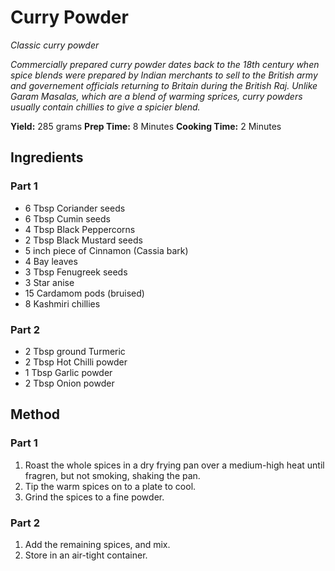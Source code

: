 # Curry Powder

*Classic curry powder*

*Commercially prepared curry powder dates back to the 18th century when spice blends were prepared by Indian merchants to sell to the British army and governement officials returning to Britain during the British Raj.*
*Unlike Garam Masalas, which are a blend of warming sprices, curry powders usually contain chillies to give a spicier blend.*

**Yield:** 285 grams
**Prep Time:** 8 Minutes
**Cooking Time:** 2 Minutes

## Ingredients
### Part 1
- 6 Tbsp Coriander seeds
- 6 Tbsp Cumin seeds
- 4 Tbsp Black Peppercorns
- 2 Tbsp Black Mustard seeds
- 5 inch piece of Cinnamon (Cassia bark)
- 4 Bay leaves
- 3 Tbsp Fenugreek seeds
- 3 Star anise
- 15 Cardamom pods (bruised)
- 8 Kashmiri chillies
### Part 2  
- 2 Tbsp ground Turmeric
- 2 Tbsp Hot Chilli powder
- 1 Tbsp Garlic powder
- 2 Tbsp Onion powder

## Method
### Part 1
1. Roast the whole spices in a dry frying pan over a medium-high heat until fragren, but not smoking, shaking the pan.
2. Tip the warm spices on to a plate to cool.
3. Grind the spices to a fine powder.
### Part 2
1. Add the remaining spices, and mix.
2. Store in an air-tight container.
